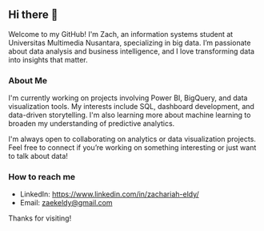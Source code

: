 ## Hi there 👋

Welcome to my GitHub! I'm Zach, an information systems student at Universitas Multimedia Nusantara, specializing in big data. I’m passionate about data analysis and business intelligence, and I love transforming data into insights that matter.

### About Me
I'm currently working on projects involving Power BI, BigQuery, and data visualization tools. My interests include SQL, dashboard development, and data-driven storytelling. I'm also learning more about machine learning to broaden my understanding of predictive analytics.

I'm always open to collaborating on analytics or data visualization projects. Feel free to connect if you’re working on something interesting or just want to talk about data!

### How to reach me
- LinkedIn: https://www.linkedin.com/in/zachariah-eldy/   
- Email: zaekeldy@gmail.com

Thanks for visiting!

